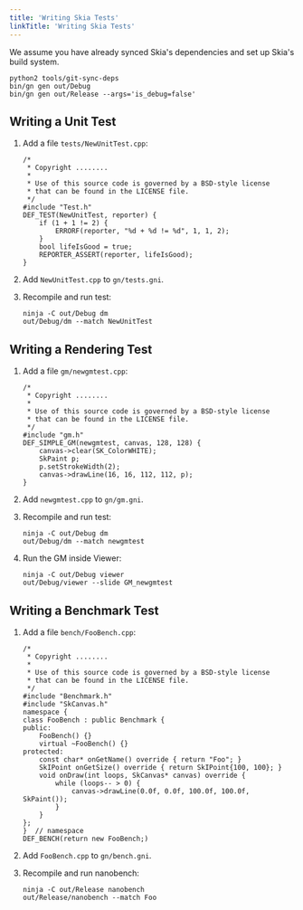 ```yaml
---
title: 'Writing Skia Tests'
linkTitle: 'Writing Skia Tests'
---
```


We assume you have already synced Skia's dependencies and set up Skia's build
system.

<!--?prettify lang=sh?-->

    python2 tools/git-sync-deps
    bin/gn gen out/Debug
    bin/gn gen out/Release --args='is_debug=false'

## Writing a Unit Test

1.  Add a file `tests/NewUnitTest.cpp`:

    <!--?prettify lang=cc?-->

        /*
         * Copyright ........
         *
         * Use of this source code is governed by a BSD-style license
         * that can be found in the LICENSE file.
         */
        #include "Test.h"
        DEF_TEST(NewUnitTest, reporter) {
            if (1 + 1 != 2) {
                ERRORF(reporter, "%d + %d != %d", 1, 1, 2);
            }
            bool lifeIsGood = true;
            REPORTER_ASSERT(reporter, lifeIsGood);
        }

2.  Add `NewUnitTest.cpp` to `gn/tests.gni`.

3.  Recompile and run test:

    <!--?prettify lang=sh?-->

        ninja -C out/Debug dm
        out/Debug/dm --match NewUnitTest

## Writing a Rendering Test

1.  Add a file `gm/newgmtest.cpp`:

    <!--?prettify lang=cc?-->

        /*
         * Copyright ........
         *
         * Use of this source code is governed by a BSD-style license
         * that can be found in the LICENSE file.
         */
        #include "gm.h"
        DEF_SIMPLE_GM(newgmtest, canvas, 128, 128) {
            canvas->clear(SK_ColorWHITE);
            SkPaint p;
            p.setStrokeWidth(2);
            canvas->drawLine(16, 16, 112, 112, p);
        }

2.  Add `newgmtest.cpp` to `gn/gm.gni`.

3.  Recompile and run test:

    <!--?prettify lang=sh?-->

        ninja -C out/Debug dm
        out/Debug/dm --match newgmtest

4.  Run the GM inside Viewer:

    <!--?prettify lang=sh?-->

        ninja -C out/Debug viewer
        out/Debug/viewer --slide GM_newgmtest

## Writing a Benchmark Test

1.  Add a file `bench/FooBench.cpp`:

    <!--?prettify lang=cc?-->

        /*
         * Copyright ........
         *
         * Use of this source code is governed by a BSD-style license
         * that can be found in the LICENSE file.
         */
        #include "Benchmark.h"
        #include "SkCanvas.h"
        namespace {
        class FooBench : public Benchmark {
        public:
            FooBench() {}
            virtual ~FooBench() {}
        protected:
            const char* onGetName() override { return "Foo"; }
            SkIPoint onGetSize() override { return SkIPoint{100, 100}; }
            void onDraw(int loops, SkCanvas* canvas) override {
                while (loops-- > 0) {
                    canvas->drawLine(0.0f, 0.0f, 100.0f, 100.0f, SkPaint());
                }
            }
        };
        }  // namespace
        DEF_BENCH(return new FooBench;)

2.  Add `FooBench.cpp` to `gn/bench.gni`.

3.  Recompile and run nanobench:

    <!--?prettify lang=sh?-->

        ninja -C out/Release nanobench
        out/Release/nanobench --match Foo
